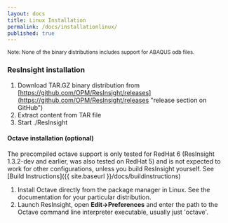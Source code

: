 ```yaml
---
layout: docs
title: Linux Installation
permalink: /docs/installationlinux/
published: true
---
```


<small>Note: None of the binary distributions includes support for ABAQUS odb files.</small>


### ResInsight installation

1. Download TAR.GZ binary distribution from [https://github.com/OPM/ResInsight/releases](https://github.com/OPM/ResInsight/releases "release section on GitHub")
2. Extract content from TAR file
3. Start ./ResInsight

#### Octave installation (optional)
The precompiled octave support is only tested for RedHat 6 (ResInsight 1.3.2-dev and earlier, was also tested on RedHat 5) and is not expected to work for other configurations, unless you build ResInsight yourself. See [Build Instructions]({{ site.baseurl }}/docs/buildinstructions)

1. Install Octave directly from the package manager in Linux. See the documentation for your particular distribution. 
2. Launch ResInsight, open **Edit->Preferences** and enter the path to the Octave command line interpreter executable, usually just 'octave'.
